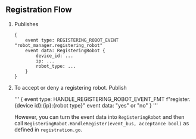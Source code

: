 ## Registration Flow

1. Publishes

    ```
    {
        event type: REGISTERING_ROBOT_EVENT "robot_manager.registering_robot"
        event data: RegisteringRobot {
            device_id: ...
            ip: ...
            robot_type: ...
        }
    }
    ```

2. To accept or deny a registering robot. Publish 

    '''
    {
        event type: HANDLE_REGISTERING_ROBOT_EVENT_FMT f"register.{device id}:{ip}:{robot type}"
        event data: "yes" or "no"
    }
    '''

    However, you can turn the event data into `RegisteringRobot` and then call `RegisteringRobot.HandleRegister(event_bus, acceptance bool)` as defined in `registration.go`.